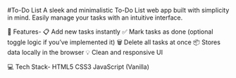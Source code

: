 #To-Do List
A sleek and minimalistic To-Do List web app built with simplicity in mind. Easily manage your tasks with an intuitive interface.

🌟 Features-
📋 Add new tasks instantly
✅ Mark tasks as done (optional toggle logic if you’ve implemented it)
🗑️ Delete all tasks at once
📦 Stores data locally in the browser
💡 Clean and responsive UI


💻 Tech Stack-
HTML5
CSS3
JavaScript (Vanilla)
